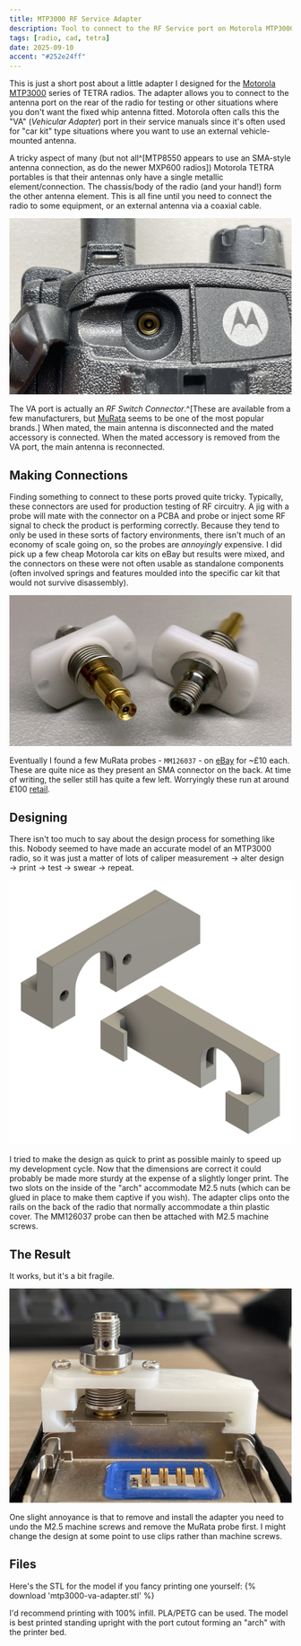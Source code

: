 ```yaml
---
title: MTP3000 RF Service Adapter
description: Tool to connect to the RF Service port on Motorola MTP3000 TETRA Radios
tags: [radio, cad, tetra]
date: 2025-09-10
accent: "#252e24ff"
---
```


This is just a short post about a little adapter I designed for the [Motorola MTP3000](https://www.motorolasolutions.com/en_xp/products/tetra/devices/mtp3250.html) series of TETRA radios. The adapter allows you to connect to the antenna port on the rear of the radio for testing or other situations where you don't want the fixed whip antenna fitted. Motorola often calls this the "VA" (*Vehicular Adapter*) port in their service manuals since it's often used for "car kit" type situations where you want to use an external vehicle-mounted antenna.

A tricky aspect of many (but not all^[MTP8550 appears to use an SMA-style antenna connection, as do the newer MXP600 radios]) Motorola TETRA portables is that their antennas only have a single metallic element/connection. The chassis/body of the radio (and your hand!) form the other antenna element. This is all fine until you need to connect the radio to some equipment, or an external antenna via a coaxial cable.

![The "VA" port on the back of an MTP850](./mtp850-va-port.jpg)

The VA port is actually an _RF Switch Connector_.^[These are available from a few manufacturers, but [MuRata](https://www.murata.com/products/connector/switchconnector) seems to be one of the most popular brands.] When mated, the main antenna is disconnected and the mated accessory is connected. When the mated accessory is removed from the VA port, the main antenna is reconnected.

## Making Connections

Finding something to connect to these ports proved quite tricky. Typically, these connectors are used for production testing of RF circuitry. A jig with a probe will mate with the connector on a PCBA and probe or inject some RF signal to check the product is performing correctly. Because they tend to only be used in these sorts of factory environments, there isn't much of an economy of scale going on, so the probes are *annoyingly* expensive. I did pick up a few cheap Motorola car kits on eBay but results were mixed, and the connectors on these were not often usable as standalone components (often involved springs and features moulded into the specific car kit that would not survive disassembly).

![Two MuRata MM126037 RF Probes](./murata-probes.jpg)

Eventually I found a few MuRata probes - `MM126037` - on [eBay](https://www.ebay.co.uk/itm/165429039928) for ~£10 each. These are quite nice as they present an SMA connector on the back. At time of writing, the seller still has quite a few left. Worryingly these run at around £100 [retail](https://octopart.com/mm126037-murata-7122993).

## Designing

There isn't too much to say about the design process for something like this. Nobody seemed to have made an accurate model of an MTP3000 radio, so it was just a matter of lots of caliper measurement &rarr; alter design &rarr; print &rarr; test &rarr; swear &rarr; repeat.

![The finished design in the CAD environment](./mtp3000-mount-3d.png)

I tried to make the design as quick to print as possible mainly to speed up my development cycle. Now that the dimensions are correct it could probably be made more sturdy at the expense of a slightly longer print. The two slots on the inside of the "arch" accommodate M2.5 nuts (which can be glued in place to make them captive if you wish). The adapter clips onto the rails on the back of the radio that normally accommodate a thin plastic cover. The MM126037 probe can then be attached with M2.5 machine screws.

## The Result

It works, but it's a bit fragile.

![The adapter attached to a radio, viewed from the bottom](./adapter-bottom.jpg)

One slight annoyance is that to remove and install the adapter you need to undo the M2.5 machine screws and remove the MuRata probe first. I might change the design at some point to use clips rather than machine screws.

## Files

Here's the STL for the model if you fancy printing one yourself: {% download 'mtp3000-va-adapter.stl' %}

I'd recommend printing with 100% infill. PLA/PETG can be used. The model is best printed standing upright with the port cutout forming an "arch" with the printer bed.
